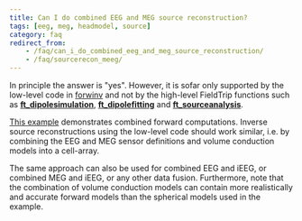 ```yaml
---
title: Can I do combined EEG and MEG source reconstruction?
tags: [eeg, meg, headmodel, source]
category: faq
redirect_from:
    - /faq/can_i_do_combined_eeg_and_meg_source_reconstruction/
    - /faq/sourcerecon_meeg/
---
```


In principle the answer is "yes". However, it is sofar only supported by the low-level code in [forwinv](/development/forwinv) and not by the high-level FieldTrip functions such as **[ft_dipolesimulation](/reference/ft_dipolesimulation)**, **[ft_dipolefitting](/reference/ft_dipolefitting)** and **[ft_sourceanalysis](/reference/ft_sourceanalysis)**.

[This example](/example/source/sourcerecon_meeg) demonstrates combined forward computations. Inverse source reconstructions using the low-level code should work similar, i.e. by combining the EEG and MEG sensor definitions and volume conduction models into a cell-array.

The same approach can also be used for combined EEG and iEEG, or combined MEG and iEEG, or any other data fusion. Furthermore, note that the combination of volume conduction models can contain more realistically and accurate forward models than the spherical models used in the example.
